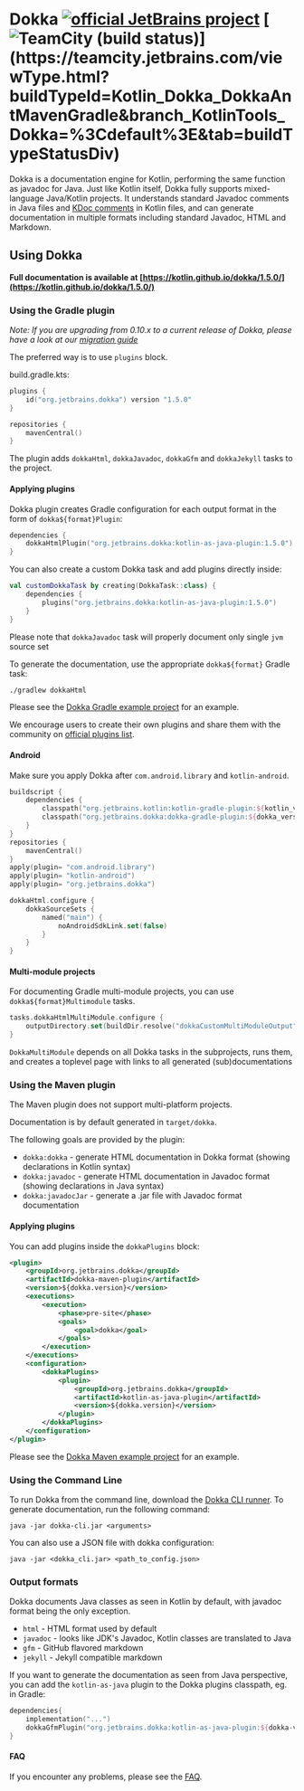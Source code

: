 # Dokka  [![official JetBrains project](https://jb.gg/badges/official.svg)](https://confluence.jetbrains.com/display/ALL/JetBrains+on+GitHub) [![TeamCity (build status)](https://teamcity.jetbrains.com/app/rest/builds/buildType:(id:Kotlin_Dokka_DokkaAntMavenGradle)/statusIcon)](https://teamcity.jetbrains.com/viewType.html?buildTypeId=Kotlin_Dokka_DokkaAntMavenGradle&branch_KotlinTools_Dokka=%3Cdefault%3E&tab=buildTypeStatusDiv) 

Dokka is a documentation engine for Kotlin, performing the same function as javadoc for Java.
Just like Kotlin itself, Dokka fully supports mixed-language Java/Kotlin projects. It understands
standard Javadoc comments in Java files and [KDoc comments](https://kotlinlang.org/docs/reference/kotlin-doc.html) in Kotlin files,
and can generate documentation in multiple formats including standard Javadoc, HTML and Markdown.

## Using Dokka

**Full documentation is available at [https://kotlin.github.io/dokka/1.5.0/](https://kotlin.github.io/dokka/1.5.0/)**

### Using the Gradle plugin
_Note: If you are upgrading from 0.10.x to a current release of Dokka, please have a look at our 
[migration guide](runners/gradle-plugin/MIGRATION.md)_

The preferred way is to use `plugins` block.
 
build.gradle.kts:
```kotlin
plugins {
    id("org.jetbrains.dokka") version "1.5.0"
}

repositories {
    mavenCentral()
}
```

The plugin adds `dokkaHtml`, `dokkaJavadoc`, `dokkaGfm` and `dokkaJekyll` tasks to the project.
 
#### Applying plugins
Dokka plugin creates Gradle configuration for each output format in the form of `dokka${format}Plugin`:

```kotlin
dependencies {
    dokkaHtmlPlugin("org.jetbrains.dokka:kotlin-as-java-plugin:1.5.0")
}
``` 

You can also create a custom Dokka task and add plugins directly inside:

```kotlin
val customDokkaTask by creating(DokkaTask::class) {
    dependencies {
        plugins("org.jetbrains.dokka:kotlin-as-java-plugin:1.5.0")
    }
}
```

Please note that `dokkaJavadoc` task will properly document only single `jvm` source set

To generate the documentation, use the appropriate `dokka${format}` Gradle task:

```bash
./gradlew dokkaHtml
```

Please see the [Dokka Gradle example project](https://github.com/Kotlin/dokka/tree/master/examples/gradle/dokka-gradle-example) for an example.

We encourage users to create their own plugins and share them with the community on [official plugins list](docs/src/doc/docs/community/plugins-list.md).

#### Android

Make sure you apply Dokka after `com.android.library` and `kotlin-android`.

```kotlin
buildscript {
    dependencies {
        classpath("org.jetbrains.kotlin:kotlin-gradle-plugin:${kotlin_version}")
        classpath("org.jetbrains.dokka:dokka-gradle-plugin:${dokka_version}")
    }
}
repositories {
    mavenCentral()
}
apply(plugin= "com.android.library")
apply(plugin= "kotlin-android")
apply(plugin= "org.jetbrains.dokka")
```

```kotlin
dokkaHtml.configure {
    dokkaSourceSets {
        named("main") {
            noAndroidSdkLink.set(false)
        }   
    }
}
```

#### Multi-module projects
For documenting Gradle multi-module projects, you can use `dokka${format}Multimodule` tasks.

```kotlin
tasks.dokkaHtmlMultiModule.configure {
    outputDirectory.set(buildDir.resolve("dokkaCustomMultiModuleOutput"))
}
```

`DokkaMultiModule` depends on all Dokka tasks in the subprojects, runs them, and creates a toplevel page
with links to all generated (sub)documentations

### Using the Maven plugin

The Maven plugin does not support multi-platform projects. 

Documentation is by default generated in `target/dokka`.

The following goals are provided by the plugin:

  * `dokka:dokka` - generate HTML documentation in Dokka format (showing declarations in Kotlin syntax)
  * `dokka:javadoc` - generate HTML documentation in Javadoc format (showing declarations in Java syntax)
  * `dokka:javadocJar` - generate a .jar file with Javadoc format documentation

#### Applying plugins
You can add plugins inside the `dokkaPlugins` block:

```xml
<plugin>
    <groupId>org.jetbrains.dokka</groupId>
    <artifactId>dokka-maven-plugin</artifactId>
    <version>${dokka.version}</version>
    <executions>
        <execution>
            <phase>pre-site</phase>
            <goals>
                <goal>dokka</goal>
            </goals>
        </execution>
    </executions>
    <configuration>
        <dokkaPlugins>
            <plugin>
                <groupId>org.jetbrains.dokka</groupId>
                <artifactId>kotlin-as-java-plugin</artifactId>
                <version>${dokka.version}</version>
            </plugin>
        </dokkaPlugins>
    </configuration>
</plugin>
```

Please see the [Dokka Maven example project](https://github.com/Kotlin/dokka/tree/master/examples/maven/dokka-maven-example) for an example.

### Using the Command Line

To run Dokka from the command line, download the [Dokka CLI runner](https://mvnrepository.com/artifact/org.jetbrains.dokka/dokka-cli).
To generate documentation, run the following command:
```
java -jar dokka-cli.jar <arguments>
```

You can also use a JSON file with dokka configuration:
 ```
 java -jar <dokka_cli.jar> <path_to_config.json>
 ```

### Output formats<a name="output_formats"></a>
  Dokka documents Java classes as seen in Kotlin by default, with javadoc format being the only exception.

  * `html` - HTML format used by default
  * `javadoc` - looks like JDK's Javadoc, Kotlin classes are translated to Java
  * `gfm` - GitHub flavored markdown
  * `jekyll` - Jekyll compatible markdown

If you want to generate the documentation as seen from Java perspective, you can add the `kotlin-as-java` plugin
to the Dokka plugins classpath, eg. in Gradle:

```kotlin
dependencies{
    implementation("...")
    dokkaGfmPlugin("org.jetbrains.dokka:kotlin-as-java-plugin:${dokka-version}")
}
```

#### FAQ
If you encounter any problems, please see the [FAQ](https://github.com/Kotlin/dokka/wiki/faq).
